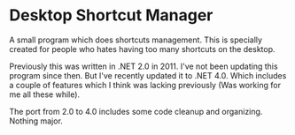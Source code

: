 # Desktop Shortcut Manager

A small program which does shortcuts management. This is specially created for people who hates having too many shortcuts on the desktop.

Previously this was written in .NET 2.0 in 2011. I've not been updating this program since then. But I've recently updated it to .NET 4.0. 
Which includes a couple of features which I think was lacking previously (Was working for me all these while).

The port from 2.0 to 4.0 includes some code cleanup and organizing. Nothing major.

